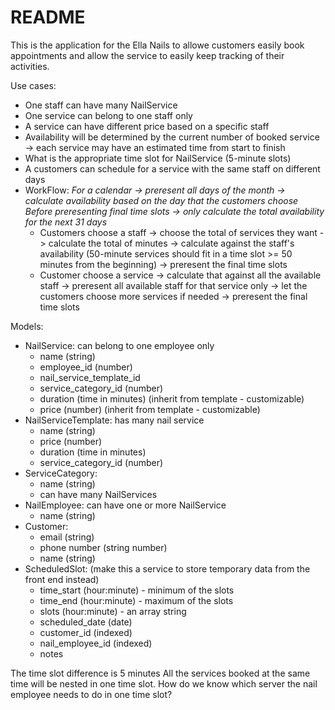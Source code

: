 # README

This is the application for the Ella Nails to allowe customers easily book appointments
and allow the service to easily keep tracking of their activities.

Use cases:
  - One staff can have many NailService
  - One service can belong to one staff only
  - A service can have different price based on a specific staff
  - Availability will be determined by the current number of booked service ->
  each service may have an estimated time from start to finish
  - What is the appropriate time slot for NailService (5-minute slots)
  - A customers can schedule for a service with the same staff on different days
  - WorkFlow:
  *For a calendar -> preresent all days of the month -> calculate availability based on the day that the customers choose*
  *Before preresenting final time slots -> only calculate the total availability for the next 31 days*
    - Customers choose a staff -> choose the total of services they want
      -> calculate the total of minutes
      -> calculate against the staff's availability (50-minute services should fit in a time slot >= 50 minutes from the beginning)
      -> preresent the final time slots
    - Customer choose a service
      -> calculate that against all the available staff -> preresent all available staff for that service only
      -> let the customers choose more services if needed
      -> preresent the final time slots

Models:
  - NailService: can belong to one employee only
    - name (string)
    - employee_id (number)
    - nail_service_template_id
    - service_category_id (number)
    - duration (time in minutes) (inherit from template - customizable)
    - price (number) (inherit from template - customizable)
  - NailServiceTemplate: has many nail service
    - name (string)
    - price (number)
    - duration (time in minutes)
    - service_category_id (number)
  - ServiceCategory:
    - name (string)
    - can have many NailServices
  - NailEmployee: can have one or more NailService
    - name (string)
  - Customer:
    - email (string)
    - phone number (string number)
    - name (string)
  - ScheduledSlot: (make this a service to store temporary data from the front end instead)
    - time_start (hour:minute) - minimum of the slots
    - time_end (hour:minute) - maximum of the slots
    - slots (hour:minute) - an array string
    - scheduled_date (date)
    - customer_id (indexed)
    - nail_employee_id (indexed)
    - notes

  The time slot difference is 5 minutes
  All the services booked at the same time will be nested in one time slot.
  How do we know which server the nail employee needs to do in one time slot?
